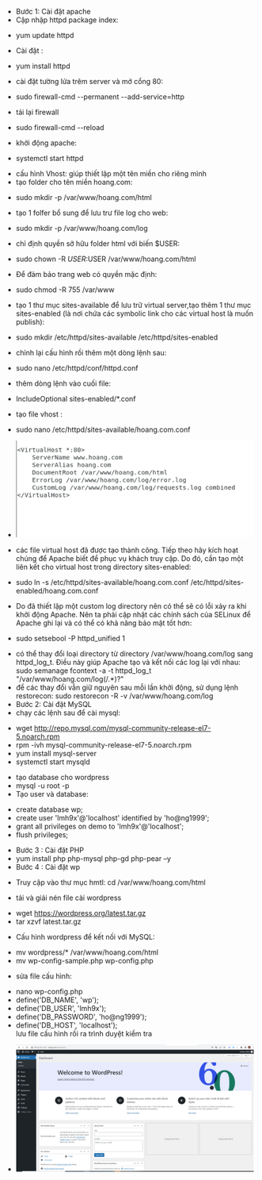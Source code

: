 - Bước 1:  Cài đặt apache
- Cập nhập httpd package index:
+ yum update httpd
- Cài đặt :
+ yum install httpd
- cài đặt tường lửa trêm server và mở cổng 80:
+ sudo firewall-cmd --permanent --add-service=http
- tải lại firewall
+ sudo firewall-cmd --reload
- khởi động apache:
+ systemctl start httpd
- cấu hình Vhost: giúp thiết lập một tên miền cho riêng mình
- tạo folder cho tên miền hoang.com:
+ sudo mkdir -p /var/www/hoang.com/html
- tạo 1 folfer bổ sung để lưu trư file log cho web:
+ sudo mkdir -p /var/www/hoang.com/log
- chỉ định quyền sở hữu folder html với biến $USER:
+ sudo chown -R $USER:$USER /var/www/hoang.com/html
- Để đảm bảo trang web có quyền mặc định:
+ sudo chmod -R 755 /var/www
- tạo 1 thư mục  sites-available để lưu trữ virtual server,tạo thêm 1 thư mục sites-enabled (là nơi chứa các symbolic link cho các virtual host là muốn publish):
+ sudo mkdir /etc/httpd/sites-available /etc/httpd/sites-enabled
- chỉnh lại cấu hình rồi thêm một dòng lệnh sau:
+ sudo nano /etc/httpd/conf/httpd.conf
- thêm dòng lệnh vào cuối file:
+ IncludeOptional sites-enabled/*.conf
- tạo file vhost :
+ sudo nano /etc/httpd/sites-available/hoang.com.conf
- <img src="img/2.PNG">


- các file virtual host đã được tạo thành công. Tiếp theo hãy kích hoạt chúng để Apache biết để phục vụ khách truy cập. Do đó,  cần tạo một liên kết cho virtual host trong directory sites-enabled:
+ sudo ln -s /etc/httpd/sites-available/hoang.com.conf /etc/httpd/sites-enabled/hoang.com.conf
- Do đã thiết lập một custom log directory nên có thể sẽ có lỗi xảy ra khi khởi động Apache. Nên ta phải cập nhật các chính sách của SELinux để Apache ghi lại và có thể có khả năng bảo mật tốt hơn: 
+ sudo setsebool -P httpd_unified 1
- có thể thay đổi loại directory từ directory /var/www/hoang.com/log sang httpd_log_t. Điều này giúp Apache tạo và kết nối các log lại với nhau:
sudo semanage fcontext -a -t httpd_log_t "/var/www/hoang.com/log(/.*)?"
- để các thay đổi vẫn giữ nguyên sau mỗi lần khởi động, sử dụng lệnh restorecon:
sudo restorecon -R -v /var/www/hoang.com/log
- Bước 2: Cài đặt MySQL
- chạy các lệnh sau để cài mysql:
+ wget http://repo.mysql.com/mysql-community-release-el7-5.noarch.rpm
+ rpm -ivh mysql-community-release-el7-5.noarch.rpm
+ yum install mysql-server
+ systemctl start mysqld
- tạo database cho wordpress
- mysql -u root -p
- Tạo user và database:  
+ create database wp;
+ create user 'lmh9x'@'localhost' identified by 'ho@ng1999';
+ grant all privileges on demo to 'lmh9x'@'localhost';
+ flush privileges;
- Bước 3 : Cài đặt PHP
- yum install php php-mysql php-gd php-pear –y
- Bước 4 : Cài đặt  wp
+ Truy cập vào thư mục hmtl:
cd /var/www/hoang.com/html
- tải và giải nén file  cài wordpress
+ wget https://wordpress.org/latest.tar.gz
+ tar xzvf latest.tar.gz
- Cấu hình wordpress để kết nối với MySQL:
+ mv wordpress/* /var/www/hoang.com/html
+ mv wp-config-sample.php wp-config.php
- sửa file cấu hình:
+ nano wp-config.php
+ define('DB_NAME', 'wp');    
+ define('DB_USER', 'lmh9x');    
+ define('DB_PASSWORD', 'ho@ng1999');      
+ define('DB_HOST', 'localhost');  
lưu file cấu hình rồi ra trình duyệt kiểm tra

- <img src="img/1.PNG">